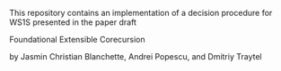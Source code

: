 This repository contains an implementation of a decision procedure for WS1S presented in the paper draft

  Foundational Extensible Corecursion

by Jasmin Christian Blanchette, Andrei Popescu, and Dmitriy Traytel
